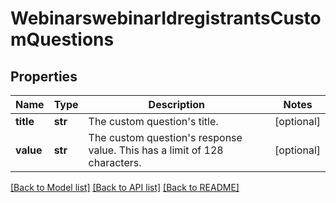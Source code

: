 # WebinarswebinarIdregistrantsCustomQuestions

## Properties
Name | Type | Description | Notes
------------ | ------------- | ------------- | -------------
**title** | **str** | The custom question&#x27;s title. | [optional] 
**value** | **str** | The custom question&#x27;s response value. This has a limit of 128 characters. | [optional] 

[[Back to Model list]](../README.md#documentation-for-models) [[Back to API list]](../README.md#documentation-for-api-endpoints) [[Back to README]](../README.md)

